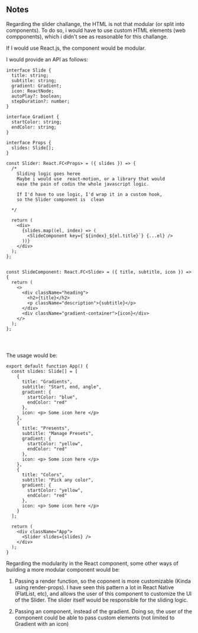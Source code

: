 ## Notes

Regarding the slider challange, the HTML is not that modular (or split into components).
To do so, i would have to use custom HTML elements (web compponents), which i didn't see as reasonable for this challange.

If I would use React.js, the component would be modular.

I would provide an API as follows:

```
interface Slide {
  title: string;
  subtitle: string;
  gradient: Gradient;
  icon: ReactNode;
  autoPlay?: boolean;
  stepDuration?: number;
}

interface Gradient {
  startColor: string;
  endColor: string;
}

interface Props {
  slides: Slide[];
}

const Slider: React.FC<Props> = ({ slides }) => {
  /*
    Sliding logic goes heree
    Maybe i would use  react-motion, or a library that would
    ease the pain of codin the whole javascript logic.

    If I'd have to use logic, I'd wrap it in a custom hook,
    so the Slider component is  clean

  */

  return (
    <div>
      {slides.map((el, index) => (
        <SlideComponent key={`${index}_${el.title}`} {...el} />
      ))}
    </div>
  );
};


const SlideComponent: React.FC<Slide> = ({ title, subtitle, icon }) => {
  return (
    <>
      <div className="heading">
        <h2>{title}</h2>
        <p className="description">{subtitle}</p>
      </div>
      <div className="gradient-container">{icon}</div>
    </>
  );
};




```

The usage would be:

```
export default function App() {
  const slides: Slide[] = [
    {
      title: "Gradients",
      subtitle: "Start, end, angle",
      gradient: {
        startColor: "blue",
        endColor: "red"
      },
      icon: <p> Some icon here </p>
    },
    {
      title: "Presents",
      subtitle: "Manage Presets",
      gradient: {
        startColor: "yellow",
        endColor: "red"
      },
      icon: <p> Some icon here </p>
    },
    {
      title: "Colors",
      subtitle: "Pick any color",
      gradient: {
        startColor: "yellow",
        endColor: "red"
      },
      icon: <p> Some icon here </p>
    }
  ];

  return (
    <div className="App">
      <Slider slides={slides} />
    </div>
  );
}

```

Regarding the modularity in the React component, some other ways of building a more modular component would be:

1. Passing a render function, so the coponent is more customizable (Kinda using render-props). I have seen this pattern a lot in React Native (FlatList, etc), and allows the user of this
   component to customize the UI of the Slider. The slider itself would be responsible for the sliding logic.

2. Passing an <Ilustration /> component, instead of the gradient.
   Doing so, the user of the component could be able to pass custom elements (not limited to Gradient with an icon)
